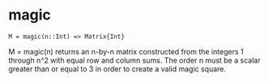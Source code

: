 # magic

    M = magic(n::Int) => Matrix{Int}

M = magic(n) returns an n-by-n matrix constructed from the integers 1 through n^2 with equal row
and column sums. The order n must be a scalar greater than or equal to 3 in order to create a
valid magic square.
